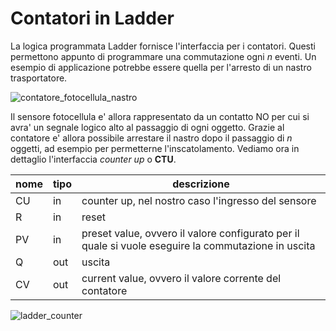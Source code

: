 # Contatori in Ladder  

La logica programmata Ladder fornisce l'interfaccia per i contatori. Questi permettono appunto di programmare una commutazione ogni $n$ eventi. Un esempio di applicazione potrebbe essere quella per l'arresto di un nastro trasportatore.  

![contatore_fotocellula_nastro](https://github.com/dennyb87/elettrotecnica-serale/assets/7195133/7fe479f8-25d3-4b92-b01a-007b5f8d8fc1)  

Il sensore fotocellula e' allora rappresentato da un contatto NO per cui si avra' un segnale logico alto al passaggio di ogni oggetto. Grazie al contatore e' allora possibile arrestare il nastro dopo il passaggio di $n$ oggetti, ad esempio per permetterne l'inscatolamento. Vediamo ora in dettaglio l'interfaccia *counter up* o **CTU**.  

| nome | tipo | descrizione                                                                                                           |
| ---- | ---- | --------------------------------------------------------------------------------------------------------------------- |
| CU   | in   | counter up, nel nostro caso l'ingresso del sensore                                                                    |
| R    | in   | reset                                                                                                                 |
| PV   | in   | preset value, ovvero il valore                   configurato per il quale si vuole eseguire la commutazione in uscita |
| Q    | out  | uscita                                                                                                                |
| CV   | out  | current value, ovvero il valore corrente del contatore                                                                |


![ladder_counter](https://github.com/dennyb87/elettrotecnica-serale/assets/7195133/305d14b0-08c1-40a9-8784-4e0ed2987bc3)
